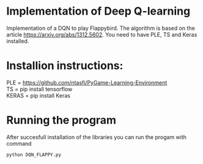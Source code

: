 # Implementation of Deep Q-learning
Implementation of a DQN to play Flappybird. The algorithm is based on the article https://arxiv.org/abs/1312.5602. You need to have PLE, TS and Keras installed.

# Installion instructions:  
PLE = https://github.com/ntasfi/PyGame-Learning-Environment  
TS = pip install tensorflow  
KERAS = pip install Keras  
# Running the program
After succesfull installation of the libraries you can run the progam with command   
```
python DQN_FLAPPY.py
```
